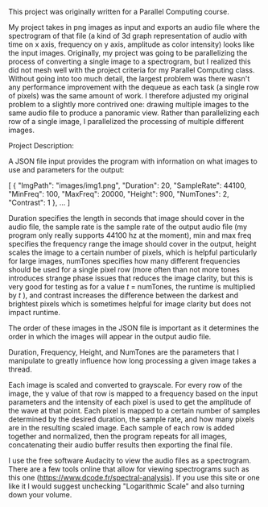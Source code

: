 This project was originally written for a Parallel Computing course.

My project takes in png images as input and exports an audio file where the spectrogram of that
file (a kind of 3d graph representation of audio with time on x axis, frequency on y axis,
amplitude as color intensity) looks like the input images. Originally, my project was going to be
parallelizing the process of converting a single image to a spectrogram, but I realized this did not
mesh well with the project criteria for my Parallel Computing class. Without going into too much detail,
the largest problem was there wasn't any performance improvement with the dequeue as each task (a single row of
pixels) was the same amount of work. I therefore adjusted my original problem to a slightly more
contrived one: drawing multiple images to the same audio file to produce a panoramic view.
Rather than parallelizing each row of a single image, I parallelized the processing of multiple
different images.


Project Description:

A JSON file input provides the program with information on what images to use and parameters
for the output:

[
{
"ImgPath": "images/img1.png",
"Duration": 20,
"SampleRate": 44100,
"MinFreq": 100,
"MaxFreq": 20000,
"Height": 900,
"NumTones": 2,
"Contrast": 1
},
...
]

Duration specifies the length in seconds that image should cover in the audio file, the sample rate
is the sample rate of the output audio file (my program only really supports 44100 hz at the
moment), min and max freq specifies the frequency range the image should cover in the output,
height scales the image to a certain number of pixels, which is helpful particularly for large
images, numTones specifies how many different frequencies should be used for a single pixel
row (more often than not more tones introduces strange phase issues that reduces the image
clarity, but this is very good for testing as for a value _t_ = numTones, the runtime is multiplied by
_t_ ), and contrast increases the difference between the darkest and brightest pixels which is
sometimes helpful for image clarity but does not impact runtime.

The order of these images in the JSON file is important as it determines the order in which the
images will appear in the output audio file.

Duration, Frequency, Height, and NumTones are the parameters that I manipulate to greatly
influence how long processing a given image takes a thread.

Each image is scaled and converted to grayscale. For every row of the image, the y value of that
row is mapped to a frequency based on the input parameters and the intensity of each pixel is
used to get the amplitude of the wave at that point. Each pixel is mapped to a certain number of
samples determined by the desired duration, the sample rate, and how many pixels are in the
resulting scaled image. Each sample of each row is added together and normalized, then the
program repeats for all images, concatenating their audio buffer results then exporting the final
file.

I use the free software Audacity to view the audio files as a spectrogram. There are a few tools
online that allow for viewing spectrograms such as this one (https://www.dcode.fr/spectral-analysis).
If you use this site or one like it I would suggest unchecking "Logarithmic Scale" and also
turning down your volume.